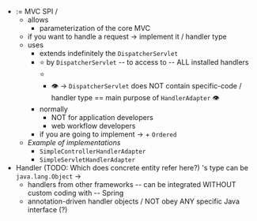 * := MVC SPI /
  * allows
    * parameterization of the core MVC
  * if you want to handle a request -> implement it / handler type
  * uses
    * extends indefinitely the `DispatcherServlet`
    * ⭐ by `DispatcherServlet` -- to access to -- ALL installed handlers ⭐
      * 👁️ -> `DispatcherServlet` does NOT contain specific-code / handler type == main purpose of `HandlerAdapter` 👁️
    * normally
      * NOT for application developers
      * web workflow developers
    * if you are going to implement -> + `Ordered`
  * _Example of implementations_
    * `SimpleControllerHandlerAdapter`
    * `SimpleServletHandlerAdapter`
* Handler (TODO: Which does concrete entity refer here?) 's type can be `java.lang.Object` ->
  * handlers from other frameworks -- can be integrated WITHOUT custom coding with -- Spring
  * annotation-driven handler objects / NOT obey ANY specific Java interface (?)